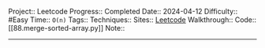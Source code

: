 Project:: Leetcode
Progress:: Completed
Date:: 2024-04-12
Difficulty:: #Easy 
Time:: `O(n)`
Tags:: 
Techniques:: 
Sites:: [Leetcode](https://leetcode.com/problems/merge-sorted-array/description/)
Walkthrough:: 
Code:: [[88.merge-sorted-array.py]]
Note:: 

---
